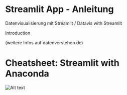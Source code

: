 # Streamlit App - Anleitung

Datenvisualisierung mit Streamlit / Datavis with Streamlit

Introduction


(weitere Infos auf datenverstehen.de)

# Cheatsheet: Streamlit with Anaconda
<img src="https://datenverstehen.de/wp-content/uploads/2022/12/Streamlit-1_cheatsheet.png" alt="Alt text" title="Optional title">
